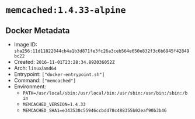 # `memcached:1.4.33-alpine`

## Docker Metadata

- Image ID: `sha256:11d11822044cb4a1b3d871fe3fc26a3ceb564e650e832f3c6b6945f42849bc22`
- Created: `2016-11-01T23:28:34.892036052Z`
- Arch: `linux`/`amd64`
- Entrypoint: `["docker-entrypoint.sh"]`
- Command: `["memcached"]`
- Environment:
  - `PATH=/usr/local/sbin:/usr/local/bin:/usr/sbin:/usr/bin:/sbin:/bin`
  - `MEMCACHED_VERSION=1.4.33`
  - `MEMCACHED_SHA1=e343530c55946ccbdd78c488355b02eaf90b3b46`
